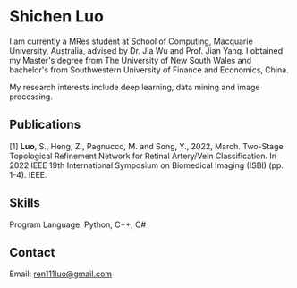 
# Shichen Luo

I am currently a MRes student at School of Computing, Macquarie University, Australia, advised by Dr. Jia Wu and Prof. Jian Yang. I obtained my Master's degree from The University of New South Wales and bachelor's from Southwestern University of Finance and Economics, China.

My research interests include deep learning, data mining and image processing.

## Publications
[1] **Luo**, S., Heng, Z., Pagnucco, M. and Song, Y., 2022, March. Two-Stage Topological Refinement Network for Retinal Artery/Vein Classification. In 2022 IEEE 19th International Symposium on Biomedical Imaging (ISBI) (pp. 1-4). IEEE.

## Skills
Program Language: Python, C++, C#

## Contact
Email: ren111luo@gmail.com
